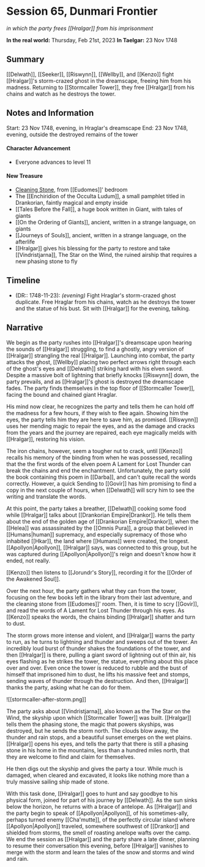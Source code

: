 # Session 65, Dunmari Frontier
*in which the party frees [[Hralgar]] from his imprisonment*

**In the real world:** Thursday, Feb 21st, 2023
**In Taelgar:** 23 Nov 1748

## Summary
[[Delwath]], [[Seeker]], [[Riswynn]], [[Wellby]], and [[Kenzo]] fight [[Hralgar]]'s storm-crazed ghost in the dreamscape, freeing him from his madness. Returning to [[Stormcaller Tower]], they free [[Hralgar]] from his chains and watch as he destroys the tower.

## Notes and Information

Start: 23 Nov 1748, evening, in Hraglar's dreamscape
End: 23 Nov 1748, evening, outside the destroyed remains of the tower
#### Character Advancement
- Everyone advances to level 11

#### New Treasure
- [Cleaning Stone](https://www.dndbeyond.com/magic-items/cleansing-stone), from [[Eudomes]]' bedroom
- The [[Enchiridion of the Occulta Ludum]], a small pamphlet titled in Drankorian, faintly magical and empty inside
- [[Tales Before the Fall]], a huge book written in Giant, with tales of giants
- [[On the Ordering of Giants]], ancient, written in a strange language, on giants
- [[Journeys of Souls]], ancient, written in a strange language, on the afterlife
- [[Hralgar]] gives his blessing for the party to restore and take [[Vindristjarna]], The Star on the Wind, the ruined airship that requires a new phasing stone to fly

## Timeline

- (DR:: 1748-11-23): *(evening)* Fight Hraglar's storm-crazed ghost duplicate. Free Hraglar from his chains, watch as he destroys the tower and the statue of his bust. Sit with [[Hralgar]] for the evening, talking. 

## Narrative

We begin as the party rushes into [[Hralgar]]'s dreamscape upon hearing the sounds of [[Hralgar]] struggling, to find a ghostly, angry version of [[Hralgar]] strangling the real [[Hralgar]]. Launching into combat, the party attacks the ghost, [[Wellby]] placing two perfect arrows right through each of the ghost's eyes and [[Delwath]] striking hard with his elven sword. Despite a massive bolt of lightning that briefly knocks [[Riswynn]] down, the party prevails, and as [[Hralgar]]'s ghost is destroyed the dreamscape fades. The party finds themselves in the top floor of [[Stormcaller Tower]], facing the bound and chained giant Hraglar.

His mind now clear, he recognizes the party and tells them he can hold off the madness for a few hours, if they wish to flee again. Showing him the eyes, the party tells him they are here to save him, as promised. [[Riswynn]] uses her mending magic to repair the eyes, and as the damage and cracks from the years and the journey are repaired, each eye magically melds with [[Hralgar]], restoring his vision. 

The iron chains, however, seem a tougher nut to crack, until [[Kenzo]] recalls his memory of the binding from when he was possessed, recalling that the the first words of the elven poem A Lament for Lost Thunder can break the chains and end the enchantment. Unfortunately, the party sold the book containing this poem in [[Darba]], and can't quite recall the words correctly. However, a quick Sending to [[Govir]] has him promising to find a copy in the next couple of hours, when [[Delwath]] will scry him to see the writing and translate the words. 

At this point, the party takes a breather, [[Delwath]] cooking some food while [[Hralgar]] talks about [[Drankorian Empire|Drankor]]. He tells them about the end of the golden age of [[Drankorian Empire|Drankor]], when the [[Helea]] was assassinated by the [[Omnis Pura]], a group that believed in [[Humans|human]] supremacy, and especially supremacy of those who inhabited [[Hkar]], the land where [[Humans]] were created, the longest. [[Apollyon|Apollyon]], [[Hralgar]] says, was connected to this group, but he was captured during [[Apollyon|Apollyon]]'s reign and doesn't know how it ended, not really. 

[[Kenzo]] then listens to [[Jorundr's Story]], recording it for the [[Order of the Awakened Soul]].

Over the next hour, the party gathers what they can from the tower, focusing on the few books left in the library from their last adventure, and the cleaning stone from [[Eudomes]]' room. Then, it is time to scry [[Govir]], and read the words of A Lament for Lost Thunder through his eyes. As [[Kenzo]] speaks the words, the chains binding [[Hralgar]] shatter and turn to dust. 

The storm grows more intense and violent, and [[Hralgar]] warns the party to run, as he turns to lightning and thunder and sweeps out of the tower. An incredibly loud burst of thunder shakes the foundations of the tower, and then [[Hralgar]] is there, pulling a giant sword of lightning out of thin air, his eyes flashing as he strikes the tower, the statue, everything about this place over and over. Even once the tower is reduced to rubble and the bust of himself that imprisoned him to dust, he lifts his massive feet and stomps, sending waves of thunder through the destruction. And then, [[Hralgar]] thanks the party, asking what he can do for them. 

![[stormcaller-after-storm.png]]

The party asks about [[Vindristjarna]], also known as the The Star on the Wind, the skyship upon which [[Stormcaller Tower]] was built. [[Hralgar]] tells them the phasing stone, the magic that powers skyships, was destroyed, but he sends the storm north. The clouds blow away, the thunder and rain stops, and a beautiful sunset emerges on the wet plains. [[Hralgar]] opens his eyes, and tells the party that there is still a phasing stone in his home in the mountains, less than a hundred miles north, that they are welcome to find and claim for themselves.

He then digs out the skyship and gives the party a tour. While much is damaged, when cleared and excavated, it looks like nothing more than a truly massive sailing ship made of stone.

With this task done, [[Hralgar]] goes to hunt and say goodbye to his physical form, joined for part of his journey by [[Delwath]]. As the sun sinks below the horizon, he returns with a brace of antelope. As [[Hralgar]] and the party begin to speak of [[Apollyon|Apollyon]], of his sometimes-ally, perhaps turned enemy [[Cha'mutte]], of the perfectly circular island where [[Apollyon|Apollyon]] traveled, somewhere southwest of [[Drankor]] and shielded from storms, the smell of roasting anelope wafts over the camp. We end the session as [[Hralgar]] and the party share a late dinner, planning to resume their conversation this evening, before [[Hralgar]] vanishes to merge with the storm and learn the tales of the snow and storms and wind and rain. 